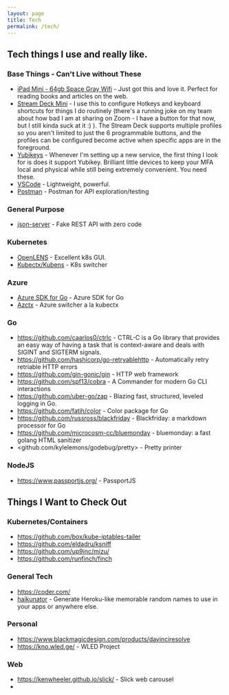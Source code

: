 ```yaml
---
layout: page
title: Tech
permalink: /tech/
---
```


## Tech things I use and really like.

### Base Things - Can't Live without These

* [iPad Mini - 64gb Space Gray Wifi](https://www.apple.com/ipad-mini/) - Just got this and love it. Perfect for reading books and articles on the web.
* [Stream Deck Mini](https://www.elgato.com/en/stream-deck-mini) - I use this to configure Hotkeys and keyboard shortcuts for things I do routinely (there's a running joke on my team about how bad I am at sharing on Zoom - I have a button for that now, but I still kinda suck at it :) ). The Stream Deck supports multiple profiles so you aren't limited to just the 6 programmable buttons, and the profiles can be configured become active when specific apps are in the foreground.
* [Yubikeys](https://www.yubico.com/setup/) - Whenever I'm setting up a new service, the first thing I look for is does it support Yubikey. Brilliant little devices to keep your MFA local and physical while still being extremely convenient. You need these.
* [VSCode](https://code.visualstudio.com/) - Lightweight, powerful.
* [Postman](https://www.postman.com/) - Postman for API exploration/testing

### General Purpose

* [json-server](https://www.npmjs.com/package/json-server) - Fake REST API with zero code

### Kubernetes

* [OpenLENS](https://k8slens.dev/) - Excellent k8s GUI.
* [Kubectx/Kubens](https://github.com/ahmetb/kubectx) - K8s switcher

### Azure

* [Azure SDK for Go](https://github.com/Azure/azure-sdk-for-go) - Azure SDK for Go
* [Azctx](https://github.com/StiviiK/azctx) - Azure switcher a la kubectx

### Go

* <https://github.com/caarlos0/ctrlc> - CTRL-C is a Go library that provides an easy way of having a task that is context-aware and deals with SIGINT and SIGTERM signals.
* <https://github.com/hashicorp/go-retryablehttp> - Automatically retry retriable HTTP errors
* <https://github.com/gin-gonic/gin> - HTTP web framework
* <https://github.com/spf13/cobra> - A Commander for modern Go CLI interactions
* <https://github.com/uber-go/zap> - Blazing fast, structured, leveled logging in Go.
* <https://github.com/fatih/color> - Color package for Go
* <https://github.com/russross/blackfriday> - Blackfriday: a markdown processor for Go
* <https://github.com/microcosm-cc/bluemonday> - bluemonday: a fast golang HTML sanitizer
* <github.com/kylelemons/godebug/pretty> - Pretty printer

### NodeJS

* <https://www.passportjs.org/> - PassportJS

## Things I Want to Check Out

### Kubernetes/Containers

* https://github.com/box/kube-iptables-tailer
* https://github.com/eldadru/ksniff
* https://github.com/up9inc/mizu/
* https://github.com/runfinch/finch

### General Tech

* https://coder.com/
* [haikunator](https://github.com/usmanbashir/haikunator) - Generate Heroku-like memorable random names to use in your apps or anywhere else.

### Personal

* https://www.blackmagicdesign.com/products/davinciresolve
* https://kno.wled.ge/ - WLED Project

### Web

* <https://kenwheeler.github.io/slick/> - Slick web carousel
* 
